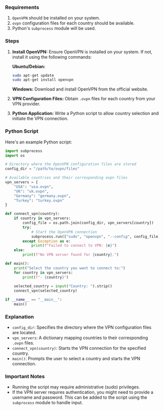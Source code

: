 ### Requirements

1. `OpenVPN` should be installed on your system.
2. `ovpn` configuration files for each country should be available.
3. Python's `subprocess` module will be used.

### Steps

1. **Install OpenVPN:** Ensure OpenVPN is installed on your system. If not, install it using the following commands:

   **Ubuntu/Debian:**
   ```bash
   sudo apt-get update
   sudo apt-get install openvpn
   ```

   **Windows:** Download and install OpenVPN from the official website.

2. **VPN Configuration Files:** Obtain `.ovpn` files for each country from your VPN provider.

3. **Python Application:** Write a Python script to allow country selection and initiate the VPN connection.

### Python Script

Here's an example Python script:

```python
import subprocess
import os

# Directory where the OpenVPN configuration files are stored
config_dir = "/path/to/ovpn/files"

# Available countries and their corresponding ovpn files
vpn_servers = {
    "USA": "usa.ovpn",
    "UK": "uk.ovpn",
    "Germany": "germany.ovpn",
    "Turkey": "turkey.ovpn"
}

def connect_vpn(country):
    if country in vpn_servers:
        config_file = os.path.join(config_dir, vpn_servers[country])
        try:
            # Start the OpenVPN connection
            subprocess.run(["sudo", "openvpn", "--config", config_file])
        except Exception as e:
            print(f"Failed to connect to VPN: {e}")
    else:
        print(f"No VPN server found for {country}.")

def main():
    print("Select the country you want to connect to:")
    for country in vpn_servers:
        print(f"- {country}")
    
    selected_country = input("Country: ").strip()
    connect_vpn(selected_country)

if __name__ == "__main__":
    main()
```

### Explanation

- `config_dir`: Specifies the directory where the VPN configuration files are located.
- `vpn_servers`: A dictionary mapping countries to their corresponding `.ovpn` files.
- `connect_vpn(country)`: Starts the VPN connection for the specified country.
- `main()`: Prompts the user to select a country and starts the VPN connection.

### Important Notes

- Running the script may require administrative (sudo) privileges.
- If the VPN server requires authentication, you might need to provide a username and password. This can be added to the script using the `subprocess` module to handle input.
